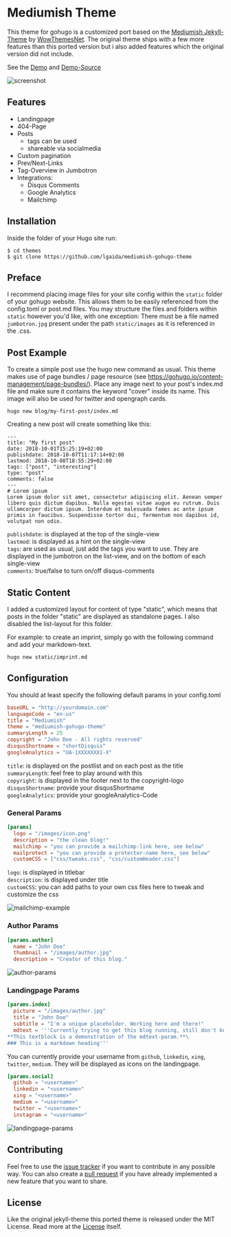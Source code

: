 # Mediumish Theme

This theme for gohugo is a customized port based on the [Mediumish Jekyll-Theme](//github.com/wowthemesnet/mediumish-theme-jekyll) by [WowThemesNet](//github.com/wowthemesnet). The original theme ships with a few more features than this ported version but i also added features which the original version did not include.

See the [Demo](https://lgaida.github.io/mediumish-gohugo-theme-demo) and [Demo-Source](https://github.com/lgaida/mediumish-gohugo-theme-demo)

![screenshot](https://raw.githubusercontent.com/lgaida/mediumish-gohugo-theme/master/images/screenshot.png)

## Features
+ Landingpage
+ 404-Page
+ Posts
    + tags can be used
    + shareable via socialmedia
+ Custom pagination
+ Prev/Next-Links
+ Tag-Overview in Jumbotron
+ Integrations:
    + Disqus Comments
    + Google Analytics
    + Mailchimp

## Installation
Inside the folder of your Hugo site run:

    $ cd themes
    $ git clone https://github.com/lgaida/mediumish-gohugo-theme

## Preface
I recommend placing image files for your site config within the `static` folder of your gohugo website. This allows them to be easily referenced from the config.toml or post.md files. You may structure the files and folders within `static` however you'd like, with one exception: There must be a file named `jumbotron.jpg` present under the path `static/images` as it is referenced in the .css.


## Post Example
To create a simple post use the hugo new command as usual.
This theme makes use of page bundles / page resource (see https://gohugo.io/content-management/page-bundles/).
Place any image next to your post's index.md file and make sure it contains the keyword "cover" inside its name.
This image will also be used for twitter and opengraph cards.

```
hugo new blog/my-first-post/index.md
```

Creating a new post will create something like this:
```
---
title: "My first post"
date: 2018-10-01T15:25:19+02:00
publishdate: 2018-10-07T11:17:14+02:00
lastmod: 2018-10-08T18:55:29+02:00
tags: ["post", "interesting"]
type: "post"
comments: false
---
# Lorem ipsum
Lorem ipsum dolor sit amet, consectetur adipiscing elit. Aenean semper libero quis dictum dapibus. Nulla egestas vitae augue eu rutrum. Duis ullamcorper dictum ipsum. Interdum et malesuada fames ac ante ipsum primis in faucibus. Suspendisse tortor dui, fermentum non dapibus id, volutpat non odio.
```

`publishdate`: is displayed at the top of the single-view\
`lastmod`: is displayed as a hint on the single-view\
`tags`: are used as usual, just add the tags you want to use. They are displayed in the jumbotron on the list-view, and on the bottom of each single-view\
`comments`: true/false to turn on/off disqus-comments


## Static Content
I added a customized layout for content of type "static", which means that posts in the folder "static" are displayed as standalone pages. I also disabled the list-layout for this folder.

For example: to create an imprint, simply go with the following command and add your markdown-text.
```
hugo new static/imprint.md
```

## Configuration
You should at least specify the following default params in your config.toml
```toml
baseURL = "http://yourdomain.com"
languageCode = "en-us"
title = "Mediumish"
theme = "mediumish-gohugo-theme"
summaryLength = 25
copyright = "John Doe - All rights reserved"
disqusShortname = "shortDisquis"
googleAnalytics = "UA-1XXXXXXX1-X"
```
`title`: is displayed on the postlist and on each post as the title\
`summaryLength`: feel free to play around with this\
`copyright`: is displayed in the footer next to the copyright-logo\
`disqusShortname`: provide your disqusShortname\
`googleAnalytics`: provide your googleAnalytics-Code

### General Params
```toml
[params]
  logo = "/images/icon.png"
  description = "the clean blog!"
  mailchimp = "you can provide a mailchimp-link here, see below"
  mailprotect = "you can provide a protector-name here, see below"
  customCSS = ["css/tweaks.css", "css/customHeader.css"]
```
`logo`: is displayed in titlebar\
`description`: is displayed under title\
`customCSS`: you can add paths to your own css files here to tweak and customize the css

![mailchimp-example](https://raw.githubusercontent.com/lgaida/mediumish-gohugo-theme/master/images/mailchimp.png)

### Author Params
```toml
[params.author]
  name = "John Doe"
  thumbnail = "/images/author.jpg"
  description = "Creator of this blog."
```
![author-params](https://raw.githubusercontent.com/lgaida/mediumish-gohugo-theme/master/images/authorpost.png)

### Landingpage Params
```toml
[params.index]
  picture = "/images/author.jpg"
  title = "John Doe"
  subtitle = "I'm a unique placeholder. Working here and there!"
  mdtext = '''Currently trying to get this blog running, still don't know what the blog will be about!\
**This textblock is a demonstration of the mdtext-param.**\
### This is a markdown heading'''
```
You can currently provide your username from `github`, `linkedin`, `xing`, `twitter`, `medium`. They will be displayed as icons on the landingpage.
```toml
[params.social]
  github = "<username>"
  linkedin = "<username>"
  xing = "<username>"
  medium = "<username>"
  twitter = "<username>"
  instagram = "<username>"
```
![landingpage-params](https://raw.githubusercontent.com/lgaida/mediumish-gohugo-theme/master/images/landing.png)

## Contributing

Feel free to use the [issue tracker](//github.com/lgaida/mediumish-gohugo-theme/issues) if you want to contribute in any possible way.
You can also create a [pull request](//github.com/lgaida/mediumish-gohugo-theme/pulls) if you have already implemented a new feature that you want to share.

## License

Like the original jekyll-theme this ported theme is released under the MIT License. Read more at the [License](//github.com/lgaida/mediumish-gohugo-theme/blob/master/LICENSE) itself.
